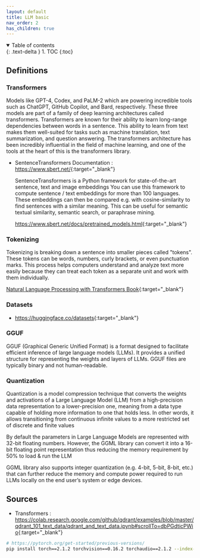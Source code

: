 ```yaml
---
layout: default
title: LLM basic
nav_order: 2
has_children: true
---
```


<details open markdown="block">
  <summary>
    Table of contents
  </summary>
  {: .text-delta }
1. TOC
{:toc}
</details>

## Definitions

### Transformers

Models like GPT-4, Codex, and PaLM-2 which are powering incredible tools such as ChatGPT, GitHub Copilot, and Bard, respectively.
These three models are part of a family of deep learning architectures called transformers.
Transformers are known for their ability to learn long-range dependencies between words in a sentence. This ability to learn from text makes them well-suited for tasks such as machine translation, text summarization, and question answering. The transformers architecture has been incredibly influential in the field of machine learning, and one of the tools at the heart of this is the transformers library.

- SentenceTransformers Documentation : <https://www.sbert.net/>{:target="_blank"}

  SentenceTransformers is a Python framework for state-of-the-art sentence, text and image embeddings
  You can use this framework to compute sentence / text embeddings for more than 100 languages. These embeddings can then be compared e.g. with cosine-similarity to find sentences with a similar meaning. This can be useful for semantic textual similarity, semantic search, or paraphrase mining.

  <https://www.sbert.net/docs/pretrained_models.html>{:target="_blank"}

### Tokenizing

Tokenizing is breaking down a sentence into smaller pieces called "tokens". These tokens can be words, numbers, curly brackets, or even punctuation marks. This process helps computers understand and analyze text more easily because they can treat each token as a separate unit and work with them individually.

[Natural Language Processing with Transformers Book](https://transformersbook.com/){:target="_blank"}

### Datasets

- <https://huggingface.co/datasets>{:target="_blank"}

### GGUF

GGUF (Graphical Generic Unified Format) is a format designed to facilitate efficient inference of large language models (LLMs). It provides a unified structure for representing the weights and layers of LLMs. GGUF files are typically binary and not human-readable.

### Quantization

Quantization is a model compression technique that converts the weights and activations of a Large Language Model (LLM) from a high-precision data representation to a lower-precision one, meaning from a data type capable of holding more information to one that holds less. In other words, it allows transitioning from continuous infinite values to a more restricted set of discrete and finite values

By default the parameters in Large Language Models are represented with 32-bit floating numbers. However, the GGML library can convert it into a 16-bit floating point representation thus reducing the memory requirement by 50%  to load & run the LLM

GGML library also supports integer quantization (e.g. 4-bit, 5-bit, 8-bit, etc.) that can further reduce the memory and compute power required to run LLMs locally on the end user’s system or edge devices.

## Sources

- Transformers : <https://colab.research.google.com/github/qdrant/examples/blob/master/qdrant_101_text_data/qdrant_and_text_data.ipynb#scrollTo=dbPGdticPWio>{:target="_blank"}


``` bash
# https://pytorch.org/get-started/previous-versions/
pip install torch==2.1.2 torchvision==0.16.2 torchaudio==2.1.2 --index-url https://download.pytorch.org/whl/cu118
```
